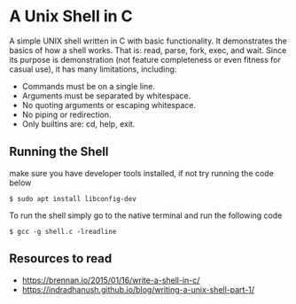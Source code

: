 # A Unix Shell in C

A simple UNIX shell written in C with basic functionality. It demonstrates the basics of how a shell works. That is: read, parse, fork, exec, and wait. Since its purpose is demonstration (not feature completeness or even fitness for casual use), it has many limitations, including:

* Commands must be on a single line.
* Arguments must be separated by whitespace.
* No quoting arguments or escaping whitespace.
* No piping or redirection.
* Only builtins are: cd, help, exit.


## Running the Shell

make sure you have developer tools installed, if not try running the code below

```
$ sudo apt install libconfig-dev
```

To run the shell simply go to the native terminal and run the following code
```
$ gcc -g shell.c -lreadline
```
## Resources to read
* https://brennan.io/2015/01/16/write-a-shell-in-c/
* https://indradhanush.github.io/blog/writing-a-unix-shell-part-1/
